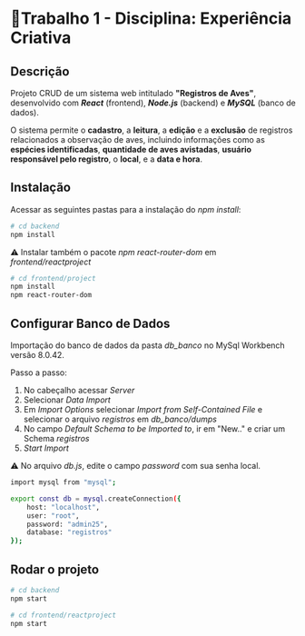 # :notebook:Trabalho 1 - Disciplina: Experiência Criativa

## Descrição

Projeto CRUD de um sistema web intitulado **"Registros de Aves"**, desenvolvido com _**React**_ (frontend), _**Node.js**_ (backend) e _**MySQL**_ (banco de dados).

O sistema permite o **cadastro**, a **leitura**, a **edição** e a **exclusão** de registros relacionados a observação de aves, incluindo informações como as **espécies identificadas**, 
**quantidade de aves avistadas**, **usuário responsável pelo registro**, o **local**, e a **data e hora**.

## Instalação
Acessar as seguintes pastas para a instalação do _npm install_:
```bash
# cd backend
npm install
```

:warning: Instalar também o pacote _npm react-router-dom_ em _frontend/reactproject_
```bash
# cd frontend/project
npm install
npm react-router-dom
```

## Configurar Banco de Dados

Importação do banco de dados da pasta _db_banco_ no MySql Workbench versão 8.0.42.

Passo a passo:

1. No cabeçalho acessar _Server_
2. Selecionar _Data Import_
3. Em _Import Options_ selecionar _Import from Self-Contained File_ e selecionar o arquivo _registros_ em _db_banco/dumps_  
4. No campo _Default Schema to be Imported to_, ir em "New.." e criar um Schema _registros_
5. _Start Import_ 

:warning: No arquivo _db.js_, edite o campo _password_ com sua senha local.
```bash
import mysql from "mysql";

export const db = mysql.createConnection({
    host: "localhost",
    user: "root",
    password: "admin25",
    database: "registros"
});

```

## Rodar o projeto

```bash
# cd backend
npm start
```

```bash
# cd frontend/reactproject
npm start
```

